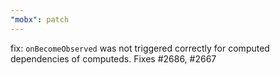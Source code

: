 ```yaml
---
"mobx": patch
---
```


fix: `onBecomeObserved` was not triggered correctly for computed dependencies of computeds. Fixes #2686, #2667
